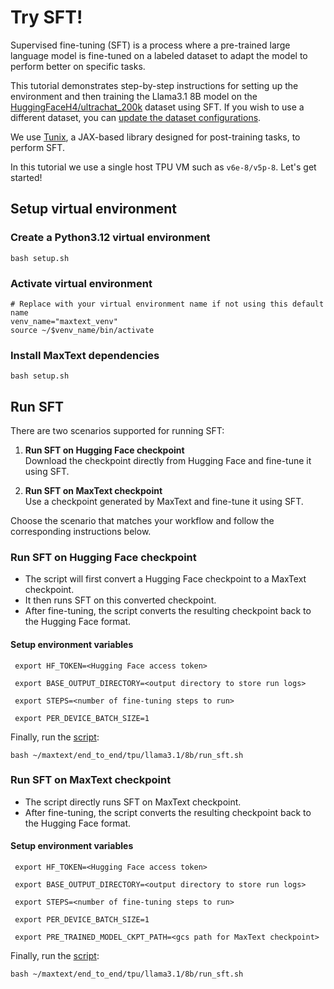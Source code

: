 <!--
 Copyright 2023–2025 Google LLC

 Licensed under the Apache License, Version 2.0 (the "License");
 you may not use this file except in compliance with the License.
 You may obtain a copy of the License at

      https://www.apache.org/licenses/LICENSE-2.0

 Unless required by applicable law or agreed to in writing, software
 distributed under the License is distributed on an "AS IS" BASIS,
 WITHOUT WARRANTIES OR CONDITIONS OF ANY KIND, either express or implied.
 See the License for the specific language governing permissions and
 limitations under the License.
 -->

# Try SFT!
Supervised fine-tuning (SFT) is a process where a pre-trained large language model is fine-tuned on a labeled dataset to adapt the model to perform better on specific tasks.

This tutorial demonstrates step-by-step instructions for setting up the environment and then training the Llama3.1 8B model on the [HuggingFaceH4/ultrachat_200k](https://huggingface.co/datasets/HuggingFaceH4/ultrachat_200k) dataset using SFT. If you wish to use a different dataset, you can [update the dataset configurations](https://github.com/AI-Hypercomputer/maxtext/blob/main/MaxText/configs/sft.yml).

We use [Tunix](https://github.com/google/tunix), a JAX-based library designed for post-training tasks, to perform SFT.
 
In this tutorial we use a single host TPU VM such as `v6e-8/v5p-8`. Let's get started!

## Setup virtual environment

### Create a Python3.12 virtual environment
```
bash setup.sh
```

### Activate virtual environment
```
# Replace with your virtual environment name if not using this default name
venv_name="maxtext_venv"
source ~/$venv_name/bin/activate
```

### Install MaxText dependencies
```
bash setup.sh
```

## Run SFT
There are two scenarios supported for running SFT:
1. **Run SFT on Hugging Face checkpoint**  
    Download the checkpoint directly from Hugging Face and fine-tune it using SFT.

2. **Run SFT on MaxText checkpoint**  
    Use a checkpoint generated by MaxText and fine-tune it using SFT.

Choose the scenario that matches your workflow and follow the corresponding instructions below.

### Run SFT on Hugging Face checkpoint
* The script will first convert a Hugging Face checkpoint to a MaxText checkpoint.
* It then runs SFT on this converted checkpoint.
* After fine-tuning, the script converts the resulting checkpoint back to the Hugging Face format.

#### Setup environment variables
```
 export HF_TOKEN=<Hugging Face access token>

 export BASE_OUTPUT_DIRECTORY=<output directory to store run logs>

 export STEPS=<number of fine-tuning steps to run>

 export PER_DEVICE_BATCH_SIZE=1
```

Finally, run the [script](https://github.com/AI-Hypercomputer/maxtext/blob/main/end_to_end/tpu/llama3.1/8b/run_sft.sh):
```
bash ~/maxtext/end_to_end/tpu/llama3.1/8b/run_sft.sh
```

### Run SFT on MaxText checkpoint
* The script directly runs SFT on MaxText checkpoint.
* After fine-tuning, the script converts the resulting checkpoint back to the Hugging Face format.

#### Setup environment variables
```
 export HF_TOKEN=<Hugging Face access token>

 export BASE_OUTPUT_DIRECTORY=<output directory to store run logs>

 export STEPS=<number of fine-tuning steps to run>

 export PER_DEVICE_BATCH_SIZE=1

 export PRE_TRAINED_MODEL_CKPT_PATH=<gcs path for MaxText checkpoint>
```

Finally, run the [script](https://github.com/AI-Hypercomputer/maxtext/blob/main/end_to_end/tpu/llama3.1/8b/run_sft.sh):
```
bash ~/maxtext/end_to_end/tpu/llama3.1/8b/run_sft.sh
```
